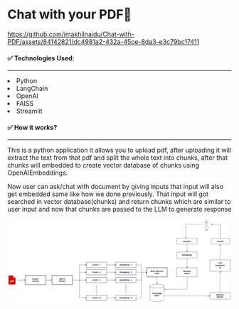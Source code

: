 # Chat with your PDF📃

https://github.com/imakhilnaidu/Chat-with-PDF/assets/84142821/dc4981a2-432a-45ce-8da3-e3c79bc17411

<h4>✅ Technologies Used:</h4>
<hr/>
<li>Python</li>
<li>LangChain</li>
<li>OpenAI</li>
<li>FAISS</li>
<li>Streamlit</li>

<h4>✅ How it works?</h4>
<hr/>
<p>
  This is a python application it allows you to upload pdf, after uploading it will extract the text from that
  pdf and split the whole text into chunks, after that chunks will embedded to create vector database of 
  chunks using OpenAIEmbeddings.
</p>
<p>
  Now user can ask/chat with document by giving inputs that input will also get embedded same like how we done 
  previously. That input will got searched in vector database(chunks) and return chunks which are similar to
  user input and now that chunks are passed to the LLM to generate response
</p>

![Alt text](chat-with-pdf.png)